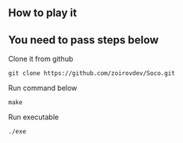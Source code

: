 ## How to play it
## You need to pass steps below

Clone it from github
```
git clone https://github.com/zoirovdev/Soco.git
```

Run command below
```
make
```

Run executable
```
./exe
```

